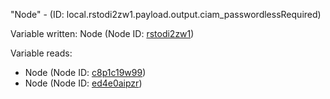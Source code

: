 "Node" - (ID: local.rstodi2zw1.payload.output.ciam_passwordlessRequired)

Variable written:
Node (Node ID: [rstodi2zw1](../nodes/rstodi2zw1.md))

Variable reads:
* Node (Node ID: [c8p1c19w99](../nodes/c8p1c19w99.md))
* Node (Node ID: [ed4e0aipzr](../nodes/ed4e0aipzr.md))
